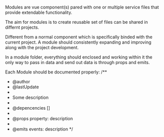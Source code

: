 Modules are vue component(s) pared with one or multiple service files 
that provide extendable functionality. 

The aim for modules is to create reusable set of files can be shared
in differnt projects.

Different from a normal component which is specifically binded with
the current project. A module should consistently expanding and 
improving along with the project development.

In a module folder, everything should enclosed and working within it
the only way to pass in data and send out data is through props and
emits.

Each Module should be documented properly:
/**
 * @author 
 * @lastUpdate 
 *
 * Some description
 *
 * @depencencies []
 *
 * @props property: description
 *
 * @emits events: description
 */